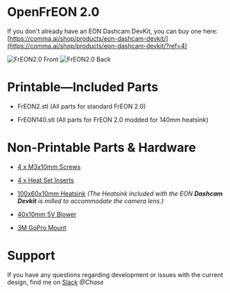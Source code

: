 # OpenFrEON 2.0

If you don't already have an EON Dashcam DevKit, you can buy one here: [https://comma.ai/shop/products/eon-dashcam-devkit/](https://comma.ai/shop/products/eon-dashcam-devkit/?ref=4)

![FrEON2.0 Front](https://i.imgur.com/dK0jLwo.png)
![FrEON2.0 Back](https://i.imgur.com/zbYoNA5.png)

# Printable—Included Parts

- FrEON2.stl (All parts for standard FrEON 2.0)

- FrEON140.stl (All parts for FrEON 2.0 modded for 140mm heatsink)

# Non-Printable Parts & Hardware

- [4 x M3x10mm Screws](https://www.amazon.com/Uxcell-a16022300ux0165-M3x10mm-Socket-Countersunk/dp/B01DIL1KDS/ref=sr_1_11?keywords=m3x10mm+screws&qid=1557455300&s=hi&sr=1-11)

- [4 x Heat Set Inserts](https://www.amazon.com/Uxcell-a16041800ux0824-Knurled-Threaded-Embedment/dp/B01IYWTCWW/ref=sr_1_11?keywords=heatset+inserts&qid=1557455384&s=hi&sr=1-11)

- [100x60x10mm Heatsink](https://www.amazon.com/Heatsink-TOOGOO-Aluminum-Radiator-100x60x10mm/dp/B01EJ1CYB8) _(The Heatsink included with the EON **Dashcam Devkit** is milled to accommodate the camera lens.)_

- [40x10mm 5V Blower](https://www.digikey.com/product-detail/en/delta-electronics/BFB0405HHA-A/603-1113-ND/1014444) 

- [3M GoPro Mount](https://www.amazon.com/dp/B00BUD6LPY) 

# Support

If you have any questions regarding development or issues with the current design, find me on [Slack](comma.slack.com) _@Chase_



